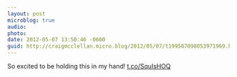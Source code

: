 ```yaml
---
layout: post
microblog: true
audio: 
photo: 
date: 2012-05-07 13:50:46 -0600
guid: http://craigmcclellan.micro.blog/2012/05/07/t199587098053971969.html
---
```

So excited to be holding this in my hand! [t.co/SquIsHOQ](http://t.co/SquIsHOQ)
